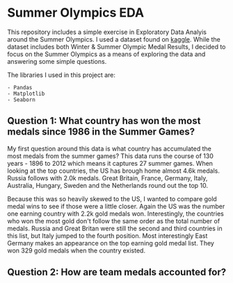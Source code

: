 # Summer Olympics EDA

This repository includes a simple exercise in Exploratory Data Analyis around the Summer Olympics. I used a dataset found on [kaggle](https://www.kaggle.com/the-guardian/olympic-games/data). While the dataset includes both Winter & Summer Olympic Medal Results, I decided to focus on the Summer Olympics as a means of exploring the data and answering some simple questions.

The libraries I used in this project are:

    - Pandas
    - Matplotlib
    - Seaborn
    
## Question 1: What country has won the most medals since 1986 in the Summer Games?

My first question around this data is what country has accumulated the most medals from the summer games? This data runs the course of 130 years - 1896 to 2012 which means it captures 27 summer games. When looking at the top countries, the US has brough home almost 4.6k medals. Russia follows with 2.0k medals. Great Britain, France, Germany, Italy, Australia, Hungary, Sweden and the Netherlands round out the top 10.

Because this was so heavily skewed to the US, I wanted to compare gold medal wins to see if those were a little closer. Again the US was the number one earning country with 2.2k gold medals won. Interestingly, the countries who won the most gold don't follow the same order as the total number of medals. Russia and Great Britan were still the second and third countries in this list, but Italy jumped to the fourth position. Most interestingly East Germany makes an appearance on the top earning gold medal list. They won 329 gold medals when the country existed.

## Question 2: How are team medals accounted for?


